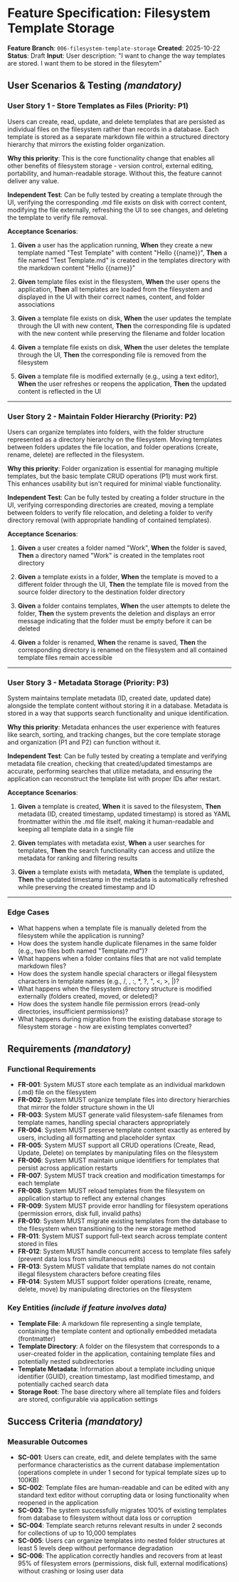 # Feature Specification: Filesystem Template Storage

**Feature Branch**: `006-filesystem-template-storage`
**Created**: 2025-10-22
**Status**: Draft
**Input**: User description: "I want to change the way templates are stored. I want them to be stored in the filesytem"

## User Scenarios & Testing *(mandatory)*

### User Story 1 - Store Templates as Files (Priority: P1)

Users can create, read, update, and delete templates that are persisted as individual files on the filesystem rather than records in a database. Each template is stored as a separate markdown file within a structured directory hierarchy that mirrors the existing folder organization.

**Why this priority**: This is the core functionality change that enables all other benefits of filesystem storage - version control, external editing, portability, and human-readable storage. Without this, the feature cannot deliver any value.

**Independent Test**: Can be fully tested by creating a template through the UI, verifying the corresponding .md file exists on disk with correct content, modifying the file externally, refreshing the UI to see changes, and deleting the template to verify file removal.

**Acceptance Scenarios**:

1. **Given** a user has the application running, **When** they create a new template named "Test Template" with content "Hello {{name}}", **Then** a file named "Test Template.md" is created in the templates directory with the markdown content "Hello {{name}}"

2. **Given** template files exist in the filesystem, **When** the user opens the application, **Then** all templates are loaded from the filesystem and displayed in the UI with their correct names, content, and folder associations

3. **Given** a template file exists on disk, **When** the user updates the template through the UI with new content, **Then** the corresponding file is updated with the new content while preserving the filename and folder location

4. **Given** a template file exists on disk, **When** the user deletes the template through the UI, **Then** the corresponding file is removed from the filesystem

5. **Given** a template file is modified externally (e.g., using a text editor), **When** the user refreshes or reopens the application, **Then** the updated content is reflected in the UI

---

### User Story 2 - Maintain Folder Hierarchy (Priority: P2)

Users can organize templates into folders, with the folder structure represented as a directory hierarchy on the filesystem. Moving templates between folders updates the file location, and folder operations (create, rename, delete) are reflected in the filesystem.

**Why this priority**: Folder organization is essential for managing multiple templates, but the basic template CRUD operations (P1) must work first. This enhances usability but isn't required for minimal viable functionality.

**Independent Test**: Can be fully tested by creating a folder structure in the UI, verifying corresponding directories are created, moving a template between folders to verify file relocation, and deleting a folder to verify directory removal (with appropriate handling of contained templates).

**Acceptance Scenarios**:

1. **Given** a user creates a folder named "Work", **When** the folder is saved, **Then** a directory named "Work" is created in the templates root directory

2. **Given** a template exists in a folder, **When** the template is moved to a different folder through the UI, **Then** the template file is moved from the source folder directory to the destination folder directory

3. **Given** a folder contains templates, **When** the user attempts to delete the folder, **Then** the system prevents the deletion and displays an error message indicating that the folder must be empty before it can be deleted

4. **Given** a folder is renamed, **When** the rename is saved, **Then** the corresponding directory is renamed on the filesystem and all contained template files remain accessible

---

### User Story 3 - Metadata Storage (Priority: P3)

System maintains template metadata (ID, created date, updated date) alongside the template content without storing it in a database. Metadata is stored in a way that supports search functionality and unique identification.

**Why this priority**: Metadata enhances the user experience with features like search, sorting, and tracking changes, but the core template storage and organization (P1 and P2) can function without it.

**Independent Test**: Can be fully tested by creating a template and verifying metadata file creation, checking that created/updated timestamps are accurate, performing searches that utilize metadata, and ensuring the application can reconstruct the template list with proper IDs after restart.

**Acceptance Scenarios**:

1. **Given** a template is created, **When** it is saved to the filesystem, **Then** metadata (ID, created timestamp, updated timestamp) is stored as YAML frontmatter within the .md file itself, making it human-readable and keeping all template data in a single file

2. **Given** templates with metadata exist, **When** a user searches for templates, **Then** the search functionality can access and utilize the metadata for ranking and filtering results

3. **Given** a template exists with metadata, **When** the template is updated, **Then** the updated timestamp in the metadata is automatically refreshed while preserving the created timestamp and ID

---

### Edge Cases

- What happens when a template file is manually deleted from the filesystem while the application is running?
- How does the system handle duplicate filenames in the same folder (e.g., two files both named "Template.md")?
- What happens when a folder contains files that are not valid template markdown files?
- How does the system handle special characters or illegal filesystem characters in template names (e.g., /, \, :, *, ?, ", <, >, |)?
- What happens when the filesystem directory structure is modified externally (folders created, moved, or deleted)?
- How does the system handle file permission errors (read-only directories, insufficient permissions)?
- What happens during migration from the existing database storage to filesystem storage - how are existing templates converted?

## Requirements *(mandatory)*

### Functional Requirements

- **FR-001**: System MUST store each template as an individual markdown (.md) file on the filesystem
- **FR-002**: System MUST organize template files into directory hierarchies that mirror the folder structure shown in the UI
- **FR-003**: System MUST generate valid filesystem-safe filenames from template names, handling special characters appropriately
- **FR-004**: System MUST preserve template content exactly as entered by users, including all formatting and placeholder syntax
- **FR-005**: System MUST support all CRUD operations (Create, Read, Update, Delete) on templates by manipulating files on the filesystem
- **FR-006**: System MUST maintain unique identifiers for templates that persist across application restarts
- **FR-007**: System MUST track creation and modification timestamps for each template
- **FR-008**: System MUST reload templates from the filesystem on application startup to reflect any external changes
- **FR-009**: System MUST provide error handling for filesystem operations (permission errors, disk full, invalid paths)
- **FR-010**: System MUST migrate existing templates from the database to the filesystem when transitioning to the new storage method
- **FR-011**: System MUST support full-text search across template content stored in files
- **FR-012**: System MUST handle concurrent access to template files safely (prevent data loss from simultaneous edits)
- **FR-013**: System MUST validate that template names do not contain illegal filesystem characters before creating files
- **FR-014**: System MUST support folder operations (create, rename, delete, move) by manipulating directories on the filesystem

### Key Entities *(include if feature involves data)*

- **Template File**: A markdown file representing a single template, containing the template content and optionally embedded metadata (frontmatter)
- **Template Directory**: A folder on the filesystem that corresponds to a user-created folder in the application, containing template files and potentially nested subdirectories
- **Template Metadata**: Information about a template including unique identifier (GUID), creation timestamp, last modified timestamp, and potentially cached search data
- **Storage Root**: The base directory where all template files and folders are stored, configurable via application settings

## Success Criteria *(mandatory)*

### Measurable Outcomes

- **SC-001**: Users can create, edit, and delete templates with the same performance characteristics as the current database implementation (operations complete in under 1 second for typical template sizes up to 100KB)
- **SC-002**: Template files are human-readable and can be edited with any standard text editor without corrupting data or losing functionality when reopened in the application
- **SC-003**: The system successfully migrates 100% of existing templates from database to filesystem without data loss or corruption
- **SC-004**: Template search returns relevant results in under 2 seconds for collections of up to 10,000 templates
- **SC-005**: Users can organize templates into nested folder structures at least 5 levels deep without performance degradation
- **SC-006**: The application correctly handles and recovers from at least 95% of filesystem errors (permissions, disk full, external modifications) without crashing or losing user data


